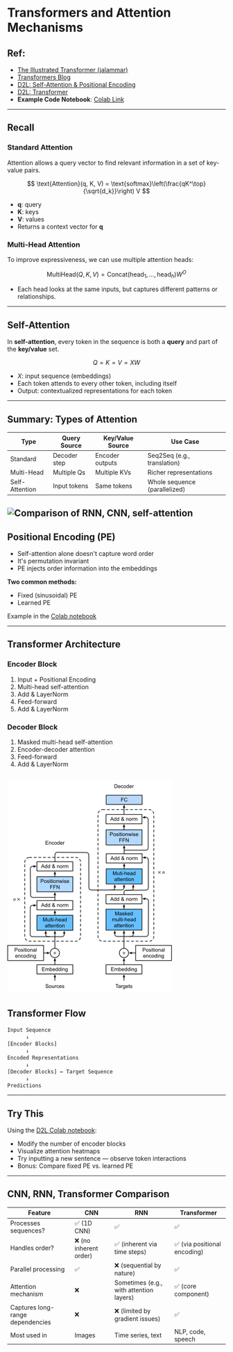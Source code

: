 # Transformers and Attention Mechanisms  

## Ref:
- [The Illustrated Transformer (jalammar)](https://jalammar.github.io/illustrated-transformer/)
- [Transformers Blog](https://peterbloem.nl/blog/transformers)  
- [D2L: Self-Attention & Positional Encoding](https://d2l.ai/chapter_attention-mechanisms-and-transformers/self-attention-and-positional-encoding.html)  
- [D2L: Transformer](https://d2l.ai/chapter_attention-mechanisms-and-transformers/transformer.html)  
- **Example Code Notebook**: [Colab Link](https://colab.research.google.com/drive/18lNmQGRLCAekSzqBN9uFNZ0ft6nXARld?usp=sharing)

---

## Recall

### Standard Attention  

Attention allows a query vector to find relevant information in a set of key-value pairs.

$$
\text{Attention}(q, K, V) = \text{softmax}\left(\frac{qK^\top}{\sqrt{d_k}}\right) V
$$

- **q**: query  
- **K**: keys  
- **V**: values  
- Returns a context vector for **q**  

### Multi-Head Attention  
To improve expressiveness, we can use multiple attention heads:

$$
\text{MultiHead}(Q, K, V) = \text{Concat}(\text{head}_1, \ldots, \text{head}_h) W^O
$$

- Each head looks at the same inputs, but captures different patterns or relationships.

---

## Self-Attention  
In **self-attention**, every token in the sequence is both a **query** and part of the **key/value** set.

$$
Q = K = V = XW
$$

- $X$: input sequence (embeddings)  
- Each token attends to every other token, including itself  
- Output: contextualized representations for each token  

---

## Summary: Types of Attention

| Type           | Query Source | Key/Value Source | Use Case                          |
|----------------|--------------|------------------|-----------------------------------|
| Standard       | Decoder step | Encoder outputs  | Seq2Seq (e.g., translation)       |
| Multi-Head     | Multiple Qs  | Multiple KVs     | Richer representations            |
| Self-Attention | Input tokens | Same tokens      | Whole sequence (parallelized)     |

![Comparison of RNN, CNN, self-attention](images/cnn-rnn-self-attention)
---

## Positional Encoding (PE)  

- Self-attention alone doesn't capture word order
- It's permutation invariant
- PE injects order information into the embeddings

**Two common methods:**  
- Fixed (sinusoidal) PE  
- Learned PE  

Example in the [Colab notebook](https://colab.research.google.com/drive/18lNmQGRLCAekSzqBN9uFNZ0ft6nXARld?usp=sharing)

---

## Transformer Architecture

### Encoder Block
1. Input + Positional Encoding  
2. Multi-head self-attention  
3. Add & LayerNorm  
4. Feed-forward  
5. Add & LayerNorm  

### Decoder Block
1. Masked multi-head self-attention  
2. Encoder-decoder attention  
3. Feed-forward  
4. Add & LayerNorm  

![Transformer Architecture](images/transformer.png)
---

## Transformer Flow  
```
Input Sequence
      ↓
[Encoder Blocks]
      ↓
Encoded Representations
      ↓
[Decoder Blocks] ← Target Sequence
      ↓
Predictions
```

---

## Try This
Using the [D2L Colab notebook](https://colab.research.google.com/drive/18lNmQGRLCAekSzqBN9uFNZ0ft6nXARld?usp=sharing):

- Modify the number of encoder blocks  
- Visualize attention heatmaps  
- Try inputting a new sentence — observe token interactions  
- Bonus: Compare fixed PE vs. learned PE

---

## CNN, RNN, Transformer Comparison

| Feature                         | CNN                | RNN                            | Transformer                          |
|---------------------------------|--------------------|----------------------------------|---------------------------------------|
| Processes sequences?            | ✅ (1D CNN)        | ✅                              | ✅                                    |
| Handles order?                  | ❌ (no inherent order) | ✅ (inherent via time steps)   | ✅ (via positional encoding)         |
| Parallel processing             | ✅                | ❌ (sequential by nature)       | ✅                                    |
| Attention mechanism             | ❌                | Sometimes (e.g., with attention layers) | ✅ (core component)            |
| Captures long-range dependencies| ❌                | ❌ (limited by gradient issues) | ✅                                    |
| Most used in                    | Images             | Time series, text               | NLP, code, speech                     |

